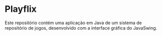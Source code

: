 # Playflix
Este repositório contém uma aplicação em Java de um sistema de repositório de jogos, desenvolvido com a interface gráfica do JavaSwing.
